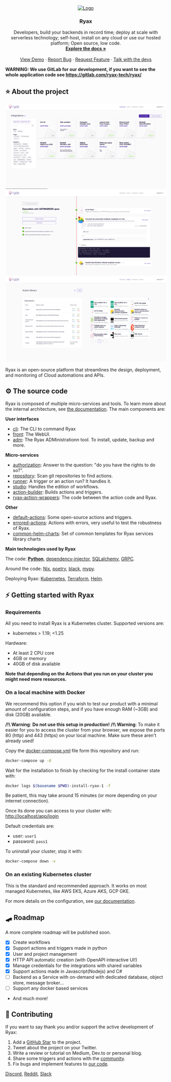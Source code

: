 
<div align="center">

  <a href="https://ryax.tech">
    <img src="https://user-images.githubusercontent.com/104617518/167607288-537e67fb-bbd2-460a-b263-2e4c79b69196.png" alt="Logo" height="80">
  </a>
  <h3 align="center">Ryax</h3>

  <p align="center">
    Developers, build your backends in record time; deploy at scale with serverless technology; self-host, install on any cloud or use our hosted platform; Open source, low code.
    <br />
    <a href="https://docs.ryax.tech/"><strong>Explore the docs »</strong></a>
    <br />
    <br />
    <a href="https://www.youtube.com/watch?v=PUVgu8lkNJI">View Demo</a>
    ·
    <a href="https://gitlab.com/ryax-tech/ryax/ryax-main/-/issues/new">Report Bug</a>
    ·
    <a href="https://gitlab.com/ryax-tech/ryax/ryax-main/-/issues/new">Request Feature</a>
    ·
    <a href="https://discord.gg/bg7s7Es8">Talk with the devs</a>
  </p>
</div>

**WARNING: We use GitLab for our development, if you want to see the whole application code see https://gitlab.com/ryax-tech/ryax/**

## ⭐ About the project

![screenshot-dashboard](img/dashboard.png)
![screenshot-run](img/run.png)
![screenshot-library](img/library.png)

Ryax is an open-source platform that streamlines the design, deployment, and
monitoring of Cloud automations and APIs.

## ⚙ The source code

Ryax is composed of multiple micro-services and tools. To learn more about the internal architecture, see [the documentation](https://docs.ryax.tech/reference/architecture.html). The main components are:

**User interfaces**
 - [cli](https://gitlab.com/ryax-tech/ryax/ryax-cli.git): The CLI to command Ryax
 - [front](https://gitlab.com/ryax-tech/ryax/ryax-front.git): The WebUI.
 - [adm](https://gitlab.com/ryax-tech/ryax/ryax-adm.git): The Ryax ADMinistrationn tool. To install, update, backup and more.

**Micro-services**
 - [authorization](https://gitlab.com/ryax-tech/ryax/ryax-authorization.git): Answer to the question: "do you have the rights to do so?".
 - [repository](https://gitlab.com/ryax-tech/ryax/ryax-repository.git): Scan git repositories to find actions.
 - [runner](https://gitlab.com/ryax-tech/ryax/ryax-runner.git): A trigger or an action run? It handles it.
 - [studio](https://gitlab.com/ryax-tech/ryax/ryax-studio.git): Handles the edition of workflows.
 - [action-builder](https://gitlab.com/ryax-tech/ryax/ryax-action-builder.git): Builds actions and triggers.
 - [ryax-action-wrappers](https://gitlab.com/ryax-tech/ryax/ryax-action-wrappers.git): The code between the action code and Ryax.

**Other**
 - [default-actions](https://gitlab.com/ryax-tech/workflows/default-actions.git): Some open-source actions and triggers.
 - [errored-actions](https://gitlab.com/ryax-tech/ryax/errored-actions.git): Actions with errors, very useful to test the robustness of Ryax.
 - [common-helm-charts](https://gitlab.com/ryax-tech/ryax/common-helm-charts): Set of common templates for Ryax services library charts

**Main technologies used by Ryax**

The code: **[Python](https://www.python.org/)**, [dependency-injector](https://python-dependency-injector.ets-labs.org/index.html), [SQLalchemy](https://docs.sqlalchemy.org), [GRPC](https://grpc.io/).

Around the code: [Nix](nixos.org/), [poetry](https://python-poetry.org/), [black](https://black.readthedocs.io/en/stable/), [mypy](https://mypy.readthedocs.io/).

Deploying Ryax: [Kubernetes](https://kubernetes.io/), [Terraform](https://www.terraform.io/), [Helm](https://helm.sh/).


## ⚡ Getting started with Ryax

### Requirements

All you need to install Ryax is a Kubernetes cluster. Supported versions are:

* kubernetes > 1.19; <1.25

Hardware:

* At least 2 CPU core
* 4GB or memory
* 40GB of disk available


**Note that depending on the Actions that you run on your cluster you might need
more resources.**


### On a local machine with Docker

We recommend this option if you wish to test our product with a minimal amount of configuration steps, and if you have enough RAM (~3GB) and disk (20GB) available.

**/!\ Warning**: **Do not use this setup in production!**
**/!\ Warning**: To make it easier for you to access the cluster from your
browser, we expose the ports 80 (http) and 443 (https) on your local machine.
Make sure these aren't already used!

Copy the [docker-compose.yml](https://gitlab.com/ryax-tech/ryax/ryax-main/-/blob/master/docker-compose.yml) file form this repository and run:
```sh
docker-compose up -d
```

Wait for the installation to finish by checking for the install container
state with:
```sh
docker logs $(basename $PWD)-install-ryax-1 -f
```
Be patient, this may take around 15 minutes (or more depending on your internet
connection).

Once its done you can access to your cluster with:
[http://localhost/app/login]()

Default credentials are:
- user: `user1`
- password: `pass1`

To uninstall your cluster, stop it with:
```sh
docker-compose down -v
```

### On an existing Kubernetes cluster

This is the standard and recommended approach.
It works on most managed Kubernetes, like AWS EKS, Azure AKS, GCP GKE.

For more details on the configuration, see [our documentation](https://docs.ryax.tech/howto/install_ryax_kubernetes.html).


## 🛹 Roadmap

A more complete roadmap will be published soon.

- [x] Create workflows
- [x] Support actions and triggers made in python
- [x] User and project management
- [x] HTTP API automatic creation (with OpenAPI interactive UI!)
- [x] Manage credentials for the integrations with shared variables
- [x] Support actions made in Javascript(Nodejs) and C#
- [ ] Backend as a Service with on-demand with dedicated database, object store, message
  broker...
- [ ] Support any docker based services
- And much more!

## 🤗 Contributing

If you want to say thank you and/or support the active development of Ryax:

1. Add a [GitHub Star](https://github.com/RyaxTech/ryax/) to the project.
2. Tweet about the project on your Twitter.
3. Write a review or tutorial on Medium, Dev.to or personal blog.
4. Share some triggers and actions with the [community](https://discord.gg/bg7s7Es8).
5. Fix bugs and implement features to [our code](https://gitlab.com/ryax-tech/ryax/ryax-main).


[Discord](https://discord.gg/bg7s7Es8),
[Reddit](https://www.reddit.com/r/ryax/),
[Slack](https://join.slack.com/t/ryax/shared_invite/zt-fjx7pud0-GAYiNrDEa1hHyArs5etMiA)
